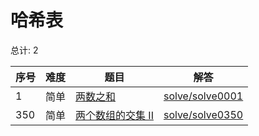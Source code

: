 # 哈希表

<!--- table -->


总计: 2

| 序号 | 难度 | 题目                    | 解答                      |
| ---- | ---- | ------------------ | ---------------- |
| 1 | 简单 | [两数之和](https://leetcode-cn.com/problems/two-sum/) | [solve/solve0001](../solve/solve0001)|
| 350 | 简单 | [两个数组的交集 II](https://leetcode-cn.com/problems/intersection-of-two-arrays-ii/) | [solve/solve0350](../solve/solve0350)|
